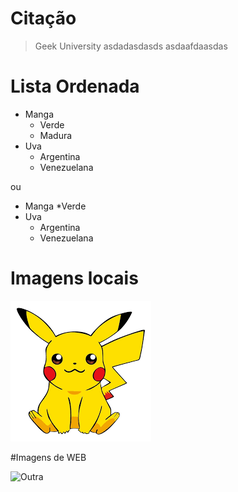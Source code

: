 # Citação 

> Geek University 
>asdadasdasds
>asdaafdaasdas

# Lista Ordenada

- Manga
  - Verde
  - Madura
- Uva
    - Argentina
    - Venezuelana 

ou 

* Manga 
    *Verde 
* Uva
    * Argentina 
    * Venezuelana

# Imagens locais 

![Pikachu](pikachu.png)
    
#Imagens de WEB

![Outra](https://ae01.alicdn.com/kf/H0796eedf43804726819970bb8de51be5Q/P-S-LOTE-4-Pokemon-Pikachu-Brinquedos-Cl-ssicos-Etiqueta-Personalidade-Forma-Dos-Desenhos-Animados-Port.jpg_Q90.jpg_.webp)
